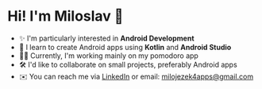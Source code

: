 # Hi! I'm Miloslav 👋

- ✨ I'm particularly interested in <b>Android Development</b>
- 🌱 I learn to create Android apps using <b>Kotlin</b> and <b>Android Studio</b>
- 👨‍💻 Currently, I'm working mainly on my pomodoro app
- 🛠️ I'd like to collaborate on small projects, preferably Android apps
- ✉️ You can reach me via [LinkedIn](https://www.linkedin.com/in/miloslav-jezek/) or email: milojezek4apps@gmail.com

<!---
milojezek/milojezek is a ✨ special ✨ repository because its `README.md` (this file) appears on your GitHub profile.
You can click the Preview link to take a look at your changes.
--->

